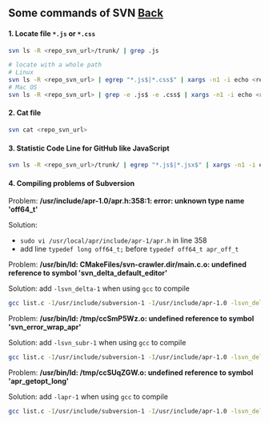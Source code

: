 ## Some commands of SVN [Back](./qa.md)

#### 1. Locate file `*.js` or `*.css`

```bash
svn ls -R <repo_svn_url>/trunk/ | grep .js

# locate with a whole path
# Linux
svn ls -R <repo_svn_url> | egrep "*.js$|*.css$" | xargs -n1 -i echo <repo_svn_url>/trunk/{} | awk "{print $1$2}"
# Mac OS
svn ls -R <repo_svn_url> | grep -e .js$ -e .css$ | xargs -n1 -i echo <repo_svn_url>/trunk/{} | awk "{print $1$2}"
```

#### 2. Cat file

```bash
svn cat <repo_svn_url>
```

#### 3. Statistic Code Line for GitHub like JavaScript

```bash
svn ls -R <repo_svn_url>/trunk/ | egrep "*.js$|*.jsx$" | xargs -n1 -i echo <repo_svn_url>/trunk/{} | awk "{print $1$2}" | xargs svn cat | grep -v ^$ | wc -l
```

#### 4. Compiling problems of Subversion

Problem: **/usr/include/apr-1.0/apr.h:358:1: error: unknown type name 'off64_t'**

Solution: 
- `sudo vi /usr/local/apr/include/apr-1/apr.h` in line 358
- add line `typedef long off64_t;` before `typedef off64_t apr_off_t`

Problem: **/usr/bin/ld: CMakeFiles/svn-crawler.dir/main.c.o: undefined reference to symbol 'svn_delta_default_editor'**

Solution: add `-lsvn_delta-1` when using `gcc` to compile

```bash
gcc list.c -I/usr/include/subversion-1 -I/usr/include/apr-1.0 -lsvn_delta-1 -lsvn_ra-1 -lsvn_client-1 -o list
```

Problem: **/usr/bin/ld: /tmp/ccSmP5Wz.o: undefined reference to symbol 'svn_error_wrap_apr'**

Solution: add `-lsvn_subr-1` when using `gcc` to compile

```bash
gcc list.c -I/usr/include/subversion-1 -I/usr/include/apr-1.0 -lsvn_delta-1 -lsvn_subr-1 -lsvn_ra-1 -lsvn_client-1 -o list
```

Problem: **/usr/bin/ld: /tmp/ccSUqZGW.o: undefined reference to symbol 'apr_getopt_long'**

Solution: add `-lapr-1` when using `gcc` to compile

```bash
gcc list.c -I/usr/include/subversion-1 -I/usr/include/apr-1.0 -lsvn_delta-1 -lsvn_subr-1 -lapr-1 -lsvn_ra-1 -lsvn_client-1 -o list
```